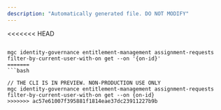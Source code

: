 ```yaml
---
description: "Automatically generated file. DO NOT MODIFY"
---
```


<<<<<<< HEAD
```cli

mgc identity-governance entitlement-management assignment-requests filter-by-current-user-with-on get --on '{on-id}'
=======
```bash

// THE CLI IS IN PREVIEW. NON-PRODUCTION USE ONLY
mgc identity-governance entitlement-management assignment-requests filter-by-current-user-with-on get --on {on-id}
>>>>>>> ac57e61007f395881f1814eae37dc23911227b9b

```